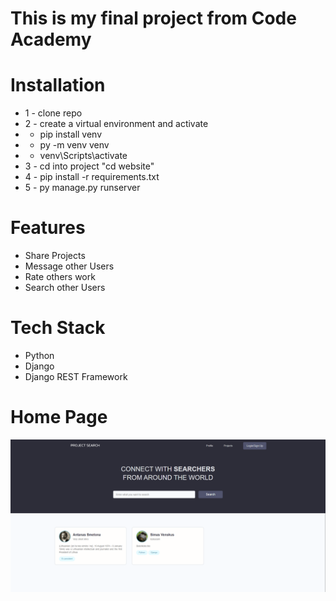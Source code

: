 # This is my final project from Code Academy

# Installation
* 1 - clone repo 
* 2 - create a virtual environment and activate
*  - pip install venv
*  - py -m venv venv
*  - venv\Scripts\activate
* 3 - cd into project "cd website"
* 4 - pip install -r requirements.txt
* 5 - py manage.py runserver

# Features
* Share Projects
* Message other Users
* Rate others work
* Search other Users

# Tech Stack
* Python
* Django
* Django REST Framework

# Home Page
<img src="./website_img/Home page.png">